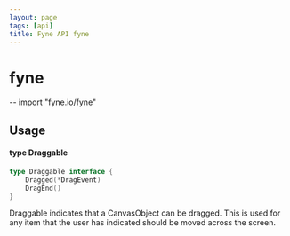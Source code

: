 ```yaml
---
layout: page
tags: [api]
title: Fyne API fyne
---
```


# fyne
--
    import "fyne.io/fyne"

## Usage

#### type Draggable

```go
type Draggable interface {
	Dragged(*DragEvent)
	DragEnd()
}
```

Draggable indicates that a CanvasObject can be dragged. This is used for any
item that the user has indicated should be moved across the screen.
